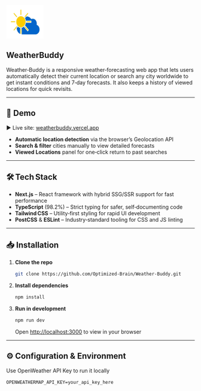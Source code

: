<img src="./WeatherBuddyLogo.jpg" alt="Weather Buddy Logo" width="100" height="90" />  

## WeatherBuddy

Weather‑Buddy is a responsive weather‑forecasting web app that lets users automatically detect their current location or search any city worldwide to get instant conditions and 7‑day forecasts. It also keeps a history of viewed locations for quick revisits.

---

## 🚀 Demo

▶️ Live site: [weatherbuddy.vercel.app](https://weatherbuddy.vercel.app)

* **Automatic location detection** via the browser’s Geolocation API
* **Search & filter** cities manually to view detailed forecasts 
* **Viewed Locations** panel for one‑click return to past searches

---

## 🛠 Tech Stack

* **Next.js** – React framework with hybrid SSG/SSR support for fast performance 
* **TypeScript** (98.2%) – Strict typing for safer, self‑documenting code 
* **Tailwind CSS** – Utility‑first styling for rapid UI development
* **PostCSS** & **ESLint** – Industry‑standard tooling for CSS and JS linting

---

## 📥 Installation

1. **Clone the repo**

   ```bash
   git clone https://github.com/Optimized-Brain/Weather-Buddy.git
   ```
2. **Install dependencies**

   ```bash
   npm install
   ```
3. **Run in development**

   ```bash
   npm run dev
   ```

   Open [http://localhost:3000](http://localhost:3000) to view in your browser 

---

## ⚙️ Configuration & Environment

Use OpenWeather API Key to run it locally



```dotenv
OPENWEATHERMAP_API_KEY=your_api_key_here
```
